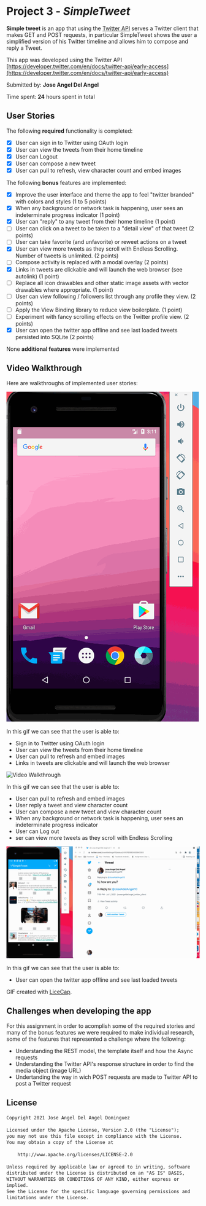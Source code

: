 # Project 3 - *SimpleTweet*

**Simple tweet** is an app that using the [Twitter API](https://developer.twitter.com/en/docs/twitter-api/early-access) serves a Twitter client that makes GET and POST requests, in particular SimpleTweet shows the user a simplified version of his Twitter timeline and allows him to compose and reply a Tweet.

This app was developed using the Twitter API [https://developer.twitter.com/en/docs/twitter-api/early-access](https://developer.twitter.com/en/docs/twitter-api/early-access)

Submitted by: **Jose Angel Del Angel**

Time spent: **24** hours spent in total

## User Stories

The following **required** functionality is completed:

* [x] User can sign in to Twitter using OAuth login
* [x] User can view the tweets from their home timeline
* [x] User can Logout 
* [x] User can compose a new tweet
* [x] User can pull to refresh, view character count and embed images

The following **bonus** features are implemented:

* [x] Improve the user interface and theme the app to feel "twitter branded" with colors and styles (1 to 5 points)
* [x] When any background or network task is happening, user sees an indeterminate progress indicator (1 point)
* [x] User can "reply" to any tweet from their home timeline (1 point)
* [ ] User can click on a tweet to be taken to a "detail view" of that tweet (2 points)
* [ ] User can take favorite (and unfavorite) or reweet actions on a tweet
* [x] User can view more tweets as they scroll with Endless Scrolling. Number of tweets is unlimited. (2 points)
* [ ] Compose activity is replaced with a modal overlay (2 points)
* [x] Links in tweets are clickable and will launch the web browser (see autolink) (1 point)
* [ ] Replace all icon drawables and other static image assets with vector drawables where appropriate. (1 point)
* [ ] User can view following / followers list through any profile they view. (2 points)
* [ ] Apply the View Binding library to reduce view boilerplate. (1 point)
* [ ] Experiment with fancy scrolling effects on the Twitter profile view. (2 points)
* [x] User can open the twitter app offline and see last loaded tweets persisted into SQLite (2 points)

None **additional features** were implemented

## Video Walkthrough

Here are walkthroughs of implemented user stories:

<img src= 'walkthrough3.gif' title='Video Walkthrough' width='' alt='Video Walkthrough' />

In this gif we can see that the user is able to:
* Sign in to Twitter using OAuth login
* User can view the tweets from their home timeline
* User can pull to refresh and embed images
* Links in tweets are clickable and will launch the web browser

<img src= 'walkthrough.gif' title='Video Walkthrough' width='' alt='Video Walkthrough' />

In this gif we can see that the user is able to:
* User can pull to refresh and embed images
* User reply a tweet and view character count
* User can compose a new tweet and view character count
* When any background or network task is happening, user sees an indeterminate progress indicator
* User can Log out
* ser can view more tweets as they scroll with Endless Scrolling

<img src= 'walkthrough2.gif' title='Video Walkthrough' width='' alt='Video Walkthrough' />

In this gif we can see that the user is able to:
* User can open the twitter app offline and see last loaded tweets

GIF created with [LiceCap](https://www.cockos.com/licecap/).

## Challenges when developing the app

For this assignment in order to acomplish some of the required stories and many of the bonus features we were required to make individual research, some of the features that represented a challenge where the following:

* Understanding the REST model, the template itself and how the Async requests 
* Understanding the Twitter API's response structure in order to find the media object (image URL)
* Undertanding the way in wich POST requests are made to Twitter API to post a Twitter request

## License

    Copyright 2021 Jose Angel Del Angel Dominguez

    Licensed under the Apache License, Version 2.0 (the "License");
    you may not use this file except in compliance with the License.
    You may obtain a copy of the License at

        http://www.apache.org/licenses/LICENSE-2.0

    Unless required by applicable law or agreed to in writing, software
    distributed under the License is distributed on an "AS IS" BASIS,
    WITHOUT WARRANTIES OR CONDITIONS OF ANY KIND, either express or implied.
    See the License for the specific language governing permissions and
    limitations under the License.
